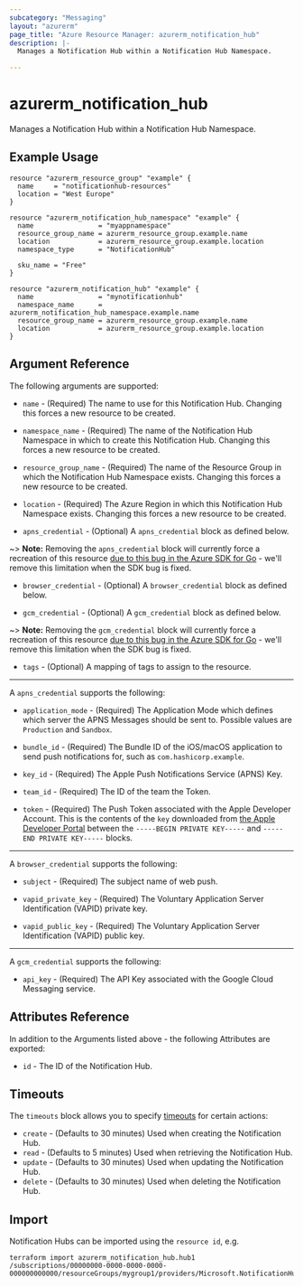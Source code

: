 ```yaml
---
subcategory: "Messaging"
layout: "azurerm"
page_title: "Azure Resource Manager: azurerm_notification_hub"
description: |-
  Manages a Notification Hub within a Notification Hub Namespace.

---
```


# azurerm_notification_hub

Manages a Notification Hub within a Notification Hub Namespace.

## Example Usage

```hcl
resource "azurerm_resource_group" "example" {
  name     = "notificationhub-resources"
  location = "West Europe"
}

resource "azurerm_notification_hub_namespace" "example" {
  name                = "myappnamespace"
  resource_group_name = azurerm_resource_group.example.name
  location            = azurerm_resource_group.example.location
  namespace_type      = "NotificationHub"

  sku_name = "Free"
}

resource "azurerm_notification_hub" "example" {
  name                = "mynotificationhub"
  namespace_name      = azurerm_notification_hub_namespace.example.name
  resource_group_name = azurerm_resource_group.example.name
  location            = azurerm_resource_group.example.location
}
```

## Argument Reference

The following arguments are supported:

* `name` - (Required) The name to use for this Notification Hub. Changing this forces a new resource to be created.

* `namespace_name` - (Required) The name of the Notification Hub Namespace in which to create this Notification Hub. Changing this forces a new resource to be created.

* `resource_group_name` - (Required) The name of the Resource Group in which the Notification Hub Namespace exists. Changing this forces a new resource to be created.

* `location` - (Required) The Azure Region in which this Notification Hub Namespace exists. Changing this forces a new resource to be created.

* `apns_credential` - (Optional) A `apns_credential` block as defined below.

~> **Note:** Removing the `apns_credential` block will currently force a recreation of this resource [due to this bug in the Azure SDK for Go](https://github.com/Azure/azure-sdk-for-go/issues/2246) - we'll remove this limitation when the SDK bug is fixed.

* `browser_credential` - (Optional) A `browser_credential` block as defined below.

* `gcm_credential` - (Optional) A `gcm_credential` block as defined below.

~> **Note:** Removing the `gcm_credential` block will currently force a recreation of this resource [due to this bug in the Azure SDK for Go](https://github.com/Azure/azure-sdk-for-go/issues/2246) - we'll remove this limitation when the SDK bug is fixed.

* `tags` - (Optional) A mapping of tags to assign to the resource.

---

A `apns_credential` supports the following:

* `application_mode` - (Required) The Application Mode which defines which server the APNS Messages should be sent to. Possible values are `Production` and `Sandbox`.

* `bundle_id` - (Required) The Bundle ID of the iOS/macOS application to send push notifications for, such as `com.hashicorp.example`.

* `key_id` - (Required) The Apple Push Notifications Service (APNS) Key.

* `team_id` - (Required) The ID of the team the Token.

* `token` - (Required) The Push Token associated with the Apple Developer Account. This is the contents of the `key` downloaded from [the Apple Developer Portal](https://developer.apple.com/account/ios/authkey/) between the `-----BEGIN PRIVATE KEY-----` and `-----END PRIVATE KEY-----` blocks.

---

A `browser_credential` supports the following:

* `subject` - (Required) The subject name of web push.

* `vapid_private_key` - (Required) The Voluntary Application Server Identification (VAPID) private key.

* `vapid_public_key` - (Required) The Voluntary Application Server Identification (VAPID) public key.

---

A `gcm_credential` supports the following:

* `api_key` - (Required) The API Key associated with the Google Cloud Messaging service.

## Attributes Reference

In addition to the Arguments listed above - the following Attributes are exported:

* `id` - The ID of the Notification Hub.

## Timeouts

The `timeouts` block allows you to specify [timeouts](https://www.terraform.io/language/resources/syntax#operation-timeouts) for certain actions:

* `create` - (Defaults to 30 minutes) Used when creating the Notification Hub.
* `read` - (Defaults to 5 minutes) Used when retrieving the Notification Hub.
* `update` - (Defaults to 30 minutes) Used when updating the Notification Hub.
* `delete` - (Defaults to 30 minutes) Used when deleting the Notification Hub.

## Import

Notification Hubs can be imported using the `resource id`, e.g.

```shell
terraform import azurerm_notification_hub.hub1 /subscriptions/00000000-0000-0000-0000-000000000000/resourceGroups/mygroup1/providers/Microsoft.NotificationHubs/namespaces/namespace1/notificationHubs/hub1
```
